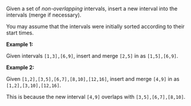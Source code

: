 
Given a set of *non-overlapping* intervals, insert a new interval into the intervals (merge if necessary).

You may assume that the intervals were initially sorted according to their start times.


**Example 1:**<br />
Given intervals `[1,3],[6,9]`, insert and merge `[2,5]` in as `[1,5],[6,9]`.



**Example 2:**<br />
Given `[1,2],[3,5],[6,7],[8,10],[12,16]`, insert and merge `[4,9]` in as `[1,2],[3,10],[12,16]`.



This is because the new interval `[4,9]` overlaps with `[3,5],[6,7],[8,10]`.

